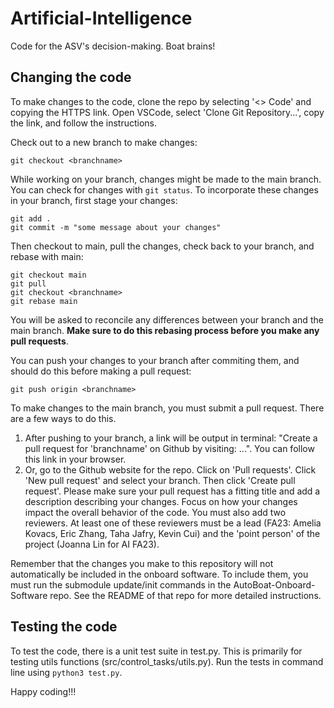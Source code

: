 # Artificial-Intelligence
Code for the ASV's decision-making. Boat brains!

## Changing the code
To make changes to the code, clone the repo by selecting '<> Code' and copying the HTTPS link. Open VSCode, select 'Clone Git Repository...', copy the link, and follow the instructions.

Check out to a new branch to make changes:
```
git checkout <branchname>
```
While working on your branch, changes might be made to the main branch. You can check for changes with ```git status```. To incorporate these changes in your branch, first stage your changes:
```
git add .
git commit -m "some message about your changes"
```
Then checkout to main, pull the changes, check back to your branch, and rebase with main:
```
git checkout main
git pull
git checkout <branchname>
git rebase main
```
You will be asked to reconcile any differences between your branch and the main branch. **Make sure to do this rebasing process before you make any pull requests**.

You can push your changes to your branch after commiting them, and should do this before making a pull request:
```
git push origin <branchname>
```
To make changes to the main branch, you must submit a pull request. There are a few ways to do this.
1) After pushing to your branch, a link will be output in terminal: "Create a pull request for 'branchname' on Github by visiting: ...". You can follow this link in your browser.
2) Or, go to the Github website for the repo. Click on 'Pull requests'. Click 'New pull request' and select your branch. Then click 'Create pull request'.
Please make sure your pull request has a fitting title and add a description describing your changes. Focus on how your changes impact the overall behavior of the code. You must also add two reviewers. At least one of these reviewers must be a lead (FA23: Amelia Kovacs, Eric Zhang, Taha Jafry, Kevin Cui) and the 'point person' of the project (Joanna Lin for AI FA23).

Remember that the changes you make to this repository will not automatically be included in the onboard software. To include them, you must run the submodule update/init commands in the AutoBoat-Onboard-Software repo. See the README of that repo for more detailed instructions.

## Testing the code
To test the code, there is a unit test suite in test.py. This is primarily for testing utils functions (src/control_tasks/utils.py). Run the tests in command line using ```python3 test.py```.

Happy coding!!!
